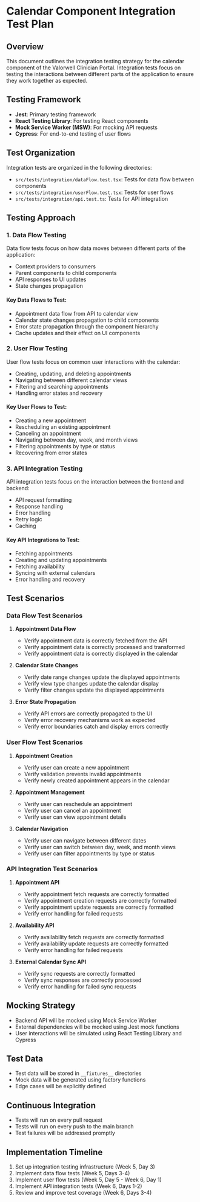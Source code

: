 # Calendar Component Integration Test Plan

## Overview

This document outlines the integration testing strategy for the calendar component of the Valorwell Clinician Portal. Integration tests focus on testing the interactions between different parts of the application to ensure they work together as expected.

## Testing Framework

- **Jest**: Primary testing framework
- **React Testing Library**: For testing React components
- **Mock Service Worker (MSW)**: For mocking API requests
- **Cypress**: For end-to-end testing of user flows

## Test Organization

Integration tests are organized in the following directories:

- `src/tests/integration/dataFlow.test.tsx`: Tests for data flow between components
- `src/tests/integration/userFlow.test.tsx`: Tests for user flows
- `src/tests/integration/api.test.ts`: Tests for API integration

## Testing Approach

### 1. Data Flow Testing

Data flow tests focus on how data moves between different parts of the application:

- Context providers to consumers
- Parent components to child components
- API responses to UI updates
- State changes propagation

#### Key Data Flows to Test:

- Appointment data flow from API to calendar view
- Calendar state changes propagation to child components
- Error state propagation through the component hierarchy
- Cache updates and their effect on UI components

### 2. User Flow Testing

User flow tests focus on common user interactions with the calendar:

- Creating, updating, and deleting appointments
- Navigating between different calendar views
- Filtering and searching appointments
- Handling error states and recovery

#### Key User Flows to Test:

- Creating a new appointment
- Rescheduling an existing appointment
- Canceling an appointment
- Navigating between day, week, and month views
- Filtering appointments by type or status
- Recovering from error states

### 3. API Integration Testing

API integration tests focus on the interaction between the frontend and backend:

- API request formatting
- Response handling
- Error handling
- Retry logic
- Caching

#### Key API Integrations to Test:

- Fetching appointments
- Creating and updating appointments
- Fetching availability
- Syncing with external calendars
- Error handling and recovery

## Test Scenarios

### Data Flow Test Scenarios

1. **Appointment Data Flow**
   - Verify appointment data is correctly fetched from the API
   - Verify appointment data is correctly processed and transformed
   - Verify appointment data is correctly displayed in the calendar

2. **Calendar State Changes**
   - Verify date range changes update the displayed appointments
   - Verify view type changes update the calendar display
   - Verify filter changes update the displayed appointments

3. **Error State Propagation**
   - Verify API errors are correctly propagated to the UI
   - Verify error recovery mechanisms work as expected
   - Verify error boundaries catch and display errors correctly

### User Flow Test Scenarios

1. **Appointment Creation**
   - Verify user can create a new appointment
   - Verify validation prevents invalid appointments
   - Verify newly created appointment appears in the calendar

2. **Appointment Management**
   - Verify user can reschedule an appointment
   - Verify user can cancel an appointment
   - Verify user can view appointment details

3. **Calendar Navigation**
   - Verify user can navigate between different dates
   - Verify user can switch between day, week, and month views
   - Verify user can filter appointments by type or status

### API Integration Test Scenarios

1. **Appointment API**
   - Verify appointment fetch requests are correctly formatted
   - Verify appointment creation requests are correctly formatted
   - Verify appointment update requests are correctly formatted
   - Verify error handling for failed requests

2. **Availability API**
   - Verify availability fetch requests are correctly formatted
   - Verify availability update requests are correctly formatted
   - Verify error handling for failed requests

3. **External Calendar Sync API**
   - Verify sync requests are correctly formatted
   - Verify sync responses are correctly processed
   - Verify error handling for failed sync requests

## Mocking Strategy

- Backend API will be mocked using Mock Service Worker
- External dependencies will be mocked using Jest mock functions
- User interactions will be simulated using React Testing Library and Cypress

## Test Data

- Test data will be stored in `__fixtures__` directories
- Mock data will be generated using factory functions
- Edge cases will be explicitly defined

## Continuous Integration

- Tests will run on every pull request
- Tests will run on every push to the main branch
- Test failures will be addressed promptly

## Implementation Timeline

1. Set up integration testing infrastructure (Week 5, Day 3)
2. Implement data flow tests (Week 5, Days 3-4)
3. Implement user flow tests (Week 5, Day 5 - Week 6, Day 1)
4. Implement API integration tests (Week 6, Days 1-2)
5. Review and improve test coverage (Week 6, Days 3-4)